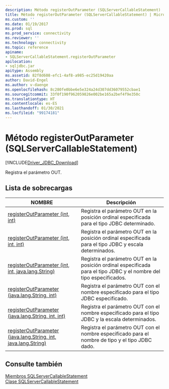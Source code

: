 ```yaml
---
description: Método registerOutParameter (SQLServerCallableStatement)
title: Método registerOutParameter (SQLServerCallableStatement) | Microsoft Docs
ms.custom: ''
ms.date: 01/19/2017
ms.prod: sql
ms.prod_service: connectivity
ms.reviewer: ''
ms.technology: connectivity
ms.topic: reference
apiname:
- SQLServerCallableStatement.registerOutParameter
apilocation:
- sqljdbc.jar
apitype: Assembly
ms.assetid: 82f8d608-efc1-4af8-a985-ec25d19420aa
author: David-Engel
ms.author: v-daenge
ms.openlocfilehash: 8c280fe0bbe6e5e324a24d307dd36079552cbae1
ms.sourcegitcommit: 33f0f190f962059826e002be165a2bef4f9e350c
ms.translationtype: HT
ms.contentlocale: es-ES
ms.lasthandoff: 01/30/2021
ms.locfileid: "99174181"
---
```

# <a name="registeroutparameter-method-sqlservercallablestatement"></a>Método registerOutParameter (SQLServerCallableStatement)
[!INCLUDE[Driver_JDBC_Download](../../../includes/driver_jdbc_download.md)]

  Registra el parámetro OUT.  
  
## <a name="overload-list"></a>Lista de sobrecargas  
  
|NOMBRE|Descripción|  
|----------|-----------------|  
|[registerOutParameter (int, int)](../../../connect/jdbc/reference/registeroutparameter-method-int-int.md)|Registra el parámetro OUT en la posición ordinal especificada para el tipo JDBC determinado.|  
|[registerOutParameter (int, int, int)](../../../connect/jdbc/reference/registeroutparameter-method-int-int-int.md)|Registra el parámetro OUT en la posición ordinal especificada para el tipo JDBC y escala determinados.|  
|[registerOutParameter (int, int, java.lang.String)](../../../connect/jdbc/reference/registeroutparameter-method-int-int-java-lang-string.md)|Registra el parámetro OUT en la posición ordinal especificada para el tipo JDBC y el nombre del tipo especificados.|  
|[registerOutParameter (java.lang.String, int)](../../../connect/jdbc/reference/registeroutparameter-method-java-lang-string-int.md)|Registra el parámetro OUT con el nombre especificado para el tipo JDBC especificado.|  
|[registerOutParameter (java.lang.String, int, int)](../../../connect/jdbc/reference/registeroutparameter-method-java-lang-string-int-int.md)|Registra el parámetro OUT con el nombre especificado para el tipo JDBC y la escala determinados.|  
|[registerOutParameter (java.lang.String, int, java.lang.String)](../../../connect/jdbc/reference/registeroutparameter-method-java-lang-string-int-java-lang-string.md)|Registra el parámetro OUT con el nombre especificado para el nombre de tipo y el tipo JDBC dado.|  
  
## <a name="see-also"></a>Consulte también  
 [Miembros SQLServerCallableStatement](../../../connect/jdbc/reference/sqlservercallablestatement-members.md)   
 [Clase SQLServerCallableStatement](../../../connect/jdbc/reference/sqlservercallablestatement-class.md)  
  
  
